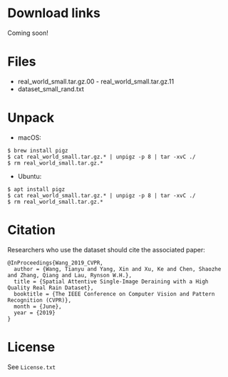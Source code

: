 # Download links

Coming soon!


# Files

* real_world_small.tar.gz.00 - real_world_small.tar.gz.11
* dataset_small_rand.txt

# Unpack

* macOS:

```
$ brew install pigz
$ cat real_world_small.tar.gz.* | unpigz -p 8 | tar -xvC ./
$ rm real_world_small.tar.gz.*
```

* Ubuntu:

```
$ apt install pigz
$ cat real_world_small.tar.gz.* | unpigz -p 8 | tar -xvC ./
$ rm real_world_small.tar.gz.*
```
# Citation

Researchers who use the dataset should cite the associated paper:

```
@InProceedings{Wang_2019_CVPR,
  author = {Wang, Tianyu and Yang, Xin and Xu, Ke and Chen, Shaozhe and Zhang, Qiang and Lau, Rynson W.H.},
  title = {Spatial Attentive Single-Image Deraining with a High Quality Real Rain Dataset},
  booktitle = {The IEEE Conference on Computer Vision and Pattern Recognition (CVPR)},
  month = {June},
  year = {2019}
}
```
# License

See `License.txt`